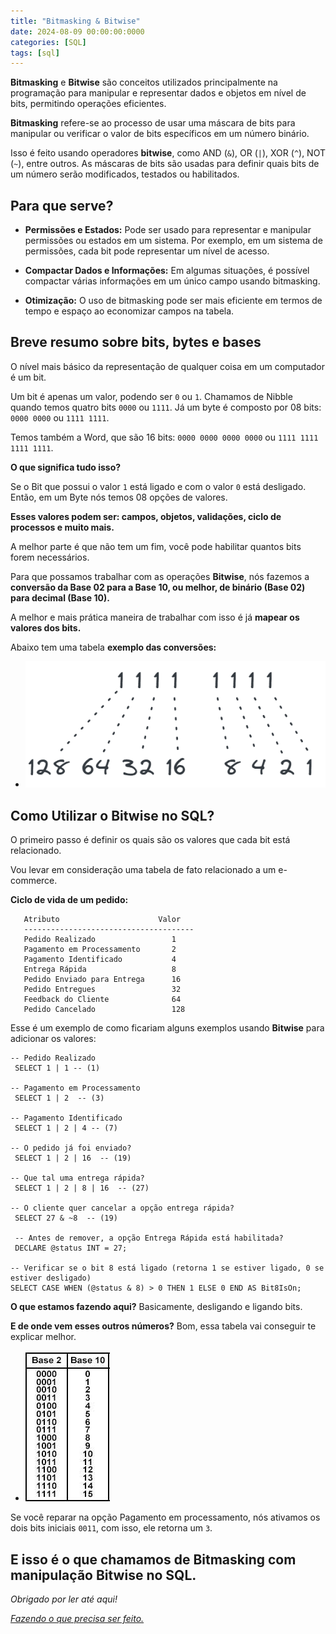 ```yaml
---
title: "Bitmasking & Bitwise"
date: 2024-08-09 00:00:00:0000
categories: [SQL]
tags: [sql]
---
```


**Bitmasking** e **Bitwise** são conceitos utilizados principalmente na programação para manipular e representar dados e objetos em nível de bits, permitindo operações eficientes.

**Bitmasking** refere-se ao processo de usar uma máscara de bits para manipular ou verificar o valor de bits específicos em um número binário. 

Isso é feito usando operadores **bitwise**, como AND (`&`), OR (`|`), XOR (`^`), NOT (`~`), entre outros. As máscaras de bits são usadas para definir quais bits de um número serão modificados, testados ou habilitados.

## Para que serve?

- **Permissões e Estados:** Pode ser usado para representar e manipular permissões ou estados em um sistema. Por exemplo, em um sistema de permissões, cada bit pode representar um nível de acesso.

- **Compactar Dados e Informações:** Em algumas situações, é possível compactar várias informações em um único campo usando bitmasking.

- **Otimização:** O uso de bitmasking pode ser mais eficiente em termos de tempo e espaço ao economizar campos na tabela.

## Breve resumo sobre bits, bytes e bases
O nível mais básico da representação de qualquer coisa em um computador é um bit.

Um bit é apenas um valor, podendo ser `0` ou `1`. Chamamos de Nibble quando temos quatro bits `0000` ou `1111`. Já um byte é composto por 08 bits: `0000 0000` ou `1111 1111`. 

Temos também a Word, que são 16 bits: `0000 0000 0000 0000` ou `1111 1111 1111 1111`.

**O que significa tudo isso?**

Se o Bit que possui o valor `1` está ligado e com o valor `0` está desligado. Então, em um Byte nós temos 08 opções de valores.

**Esses valores podem ser: campos, objetos, validações, ciclo de processos e muito mais.**

A melhor parte é que não tem um fim, você pode habilitar quantos bits forem necessários.

Para que possamos trabalhar com as operações **Bitwise**, nós fazemos a **conversão da Base 02 para a Base 10, ou melhor, de binário (Base 02) para decimal (Base 10).**

A melhor e mais prática maneira de trabalhar com isso é já **mapear os valores dos bits.**

Abaixo tem uma tabela **exemplo das conversões:**

- ![all_bits](/assets/images/2024-08-09-bitmasking-bitwise/all_bits_on.png)


## Como Utilizar o Bitwise no SQL?
O primeiro passo é definir os quais são os valores que cada bit está relacionado.

Vou levar em consideração uma tabela de fato relacionado a um e-commerce.

**Ciclo de vida de um pedido:**
``` 
   Atributo                      Valor
   --------------------------------------      
   Pedido Realizado                 1     
   Pagamento em Processamento       2     
   Pagamento Identificado           4
   Entrega Rápida                   8
   Pedido Enviado para Entrega      16
   Pedido Entregues                 32
   Feedback do Cliente              64
   Pedido Cancelado                 128
```

Esse é um exemplo de como ficariam alguns exemplos usando **Bitwise** para adicionar os valores:
```
-- Pedido Realizado
 SELECT 1 | 1 -- (1)

-- Pagamento em Processamento 
 SELECT 1 | 2  -- (3)

-- Pagamento Identificado
 SELECT 1 | 2 | 4 -- (7)

-- O pedido já foi enviado?
 SELECT 1 | 2 | 16  -- (19)

-- Que tal uma entrega rápida?
 SELECT 1 | 2 | 8 | 16  -- (27)

-- O cliente quer cancelar a opção entrega rápida?
 SELECT 27 & ~8  -- (19)

 -- Antes de remover, a opção Entrega Rápida está habilitada?
 DECLARE @status INT = 27;

-- Verificar se o bit 8 está ligado (retorna 1 se estiver ligado, 0 se estiver desligado)
SELECT CASE WHEN (@status & 8) > 0 THEN 1 ELSE 0 END AS Bit8IsOn;
```

**O que estamos fazendo aqui?** Basicamente, desligando e ligando bits. 

**E de onde vem esses outros números?** Bom, essa tabela vai conseguir te explicar melhor.

- ![values_tables](/assets/images/2024-08-09-bitmasking-bitwise/values_tables.png)

Se você reparar na opção Pagamento em processamento, nós ativamos os dois bits iniciais `0011`, com isso, ele retorna um `3`.

E isso é o que chamamos de **Bitmasking** com manipulação **Bitwise** no SQL.
---

*Obrigado por ler até aqui!*

[*Fazendo o que precisa ser feito.*](https://linktr.ee/lorenzo_uriel)
